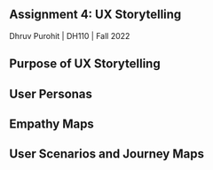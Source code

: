 ## Assignment 4: UX Storytelling

Dhruv Purohit | DH110 | Fall 2022

## Purpose of UX Storytelling

## User Personas

## Empathy Maps

## User Scenarios and Journey Maps
